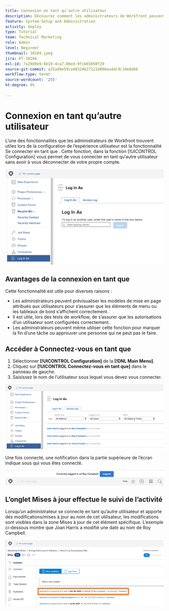 ```yaml
---
title: Connexion en tant qu’autre utilisateur
description: Découvrez comment les administrateurs de Workfront peuvent se connecter en tant qu’autres utilisateurs pour tester les paramètres du système, les modèles de mise en page, les rapports, etc.
feature: System Setup and Administration
activity: deploy
type: Tutorial
team: Technical Marketing
role: Admin
level: Beginner
thumbnail: 10104.jpeg
jira: KT-10104
exl-id: 7a29d9e9-6b19-4ca7-86ed-9fcb65050f29
source-git-commit: a25a49e59ca483246271214886ea4dc9c10e8d66
workflow-type: tm+mt
source-wordcount: '255'
ht-degree: 0%

---
```


# Connexion en tant qu’autre utilisateur

L’une des fonctionnalités que les administrateurs de Workfront trouvent utiles lors de la configuration de l’expérience utilisateur est la fonctionnalité Se connecter en tant que . Cette fonction, dans la fonction [!UICONTROL Configuration] vous permet de vous connecter en tant qu’autre utilisateur sans avoir à vous déconnecter de votre propre compte.

![[!UICONTROL Connectez-vous en tant que] page [!UICONTROL Configuration] area](assets/admin-fund-log-in-as-1.png)

## Avantages de la connexion en tant que

Cette fonctionnalité est utile pour diverses raisons :

* Les administrateurs peuvent prévisualiser les modèles de mise en page attribués aux utilisateurs pour s’assurer que les éléments de menu ou les tableaux de bord s’affichent correctement.
* Il est utile, lors des tests de workflow, de s’assurer que les autorisations d’un utilisateur sont configurées correctement.
* Les administrateurs peuvent même utiliser cette fonction pour marquer la fin d’une tâche ou approuver une personne qui ne peut pas le faire.

## Accéder à Connectez-vous en tant que

1. Sélectionner **[!UICONTROL Configuration]** de la **[!DNL Main Menu]**.
1. Cliquez sur **[!UICONTROL Connectez-vous en tant que]** dans le panneau de gauche.
1. Saisissez le nom de l’utilisateur sous lequel vous devez vous connecter.

![[!UICONTROL Journal d’accès] Onglet [!UICONTROL Connectez-vous en tant que] page](assets/admin-fund-log-in-as-3.png)

Une fois connecté, une notification dans la partie supérieure de l’écran indique sous qui vous êtes connecté.

![[!UICONTROL Actuellement connecté en tant que] message en haut de [!DNL Workfront] window](assets/admin-fund-log-in-as-2.png)

## L’onglet Mises à jour effectue le suivi de l’activité

Lorsqu’un administrateur se connecte en tant qu’autre utilisateur et apporte des modifications/mises à jour au nom de cet utilisateur, les modifications sont visibles dans la zone Mises à jour de cet élément spécifique. L’exemple ci-dessous montre que Joan Harris a modifié une date au nom de Roy Campbell.

![Met à jour la section](assets/admin-fund-log-in-as-4.png)
